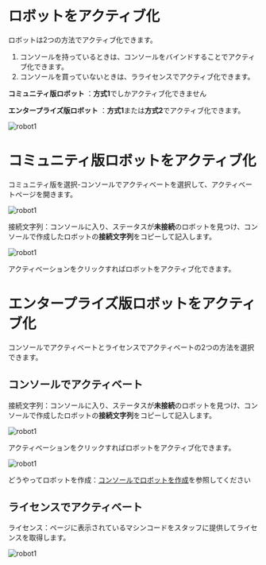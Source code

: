 # ロボットをアクティブ化

ロボットは2つの方法でアクティブ化できます。
1. コンソールを持っているときは、コンソールをバインドすることでアクティブ化できます。
2. コンソールを買っていないときは、ラライセンスでアクティブ化できます。

**コミュニティ版ロボット** ：**方式1**でしかアクティブ化できません

**エンタープライズ版ロボット** ：**方式1**または**方式2**でアクティブ化できます。

![robot1](https://docimages.blob.core.chinacloudapi.cn/images/Robot/ActiveRobot-0.png)


# コミュニティ版ロボットをアクティブ化
コミュニティ版を選択-コンソールでアクティベートを選択して、アクティベートページを開きます。

![robot1](https://docimages.blob.core.chinacloudapi.cn/images/Robot/activecommunityrobot-N-1.png)


接続文字列：コンソールに入り、ステータスが**未接続**のロボットを見つけ、コンソールで作成したロボットの**接続文字列**をコピーして記入します。

![robot1](https://docimages.blob.core.chinacloudapi.cn/images/Robot/getrobotconnectionstring.png)


アクティベーションをクリックすればロボットをアクティブ化できます。


# エンタープライズ版ロボットをアクティブ化
コンソールでアクティベートとライセンスでアクティベートの2つの方法を選択できます。

## コンソールでアクティベート

接続文字列：コンソールに入り、ステータスが**未接続**のロボットを見つけ、コンソールで作成したロボットの**接続文字列**をコピーして記入します。

![robot1](https://docimages.blob.core.chinacloudapi.cn/images/Robot/getrobotconnectionstring.png)


アクティベーションをクリックすればロボットをアクティブ化できます。

![robot1](https://docimages.blob.core.chinacloudapi.cn/images/Robot/activebyconsole2-N-1.png)

どうやってロボットを作成：[コンソールでロボットを作成](..\Console\robot\manageRobot.md?_v=v2020.4)を参照してください

## ライセンスでアクティベート

ライセンス：ページに表示されているマシンコードをスタッフに提供してライセンスを取得します。

![robot1](https://docimages.blob.core.chinacloudapi.cn/images/Robot/activebylocal-N-1.png)
